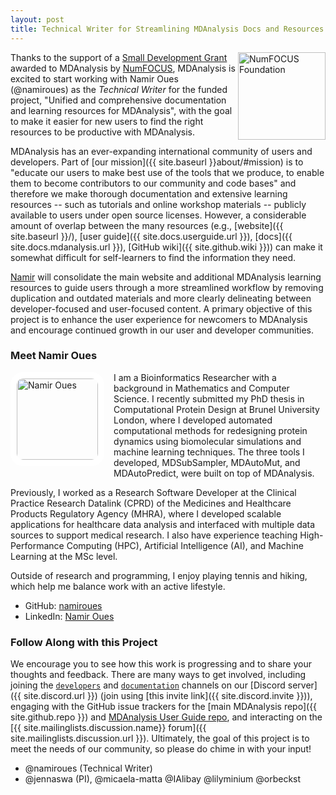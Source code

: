 ```yaml
---
layout: post
title: Technical Writer for Streamlining MDAnalysis Docs and Resources
---
```

<img
src="{{site.images}}/numfocus.png"
title="NumFOCUS Foundation" alt="NumFOCUS Foundation"
style="float: right; width: 10em;" />

Thanks to the support of a [Small Development Grant](https://numfocus.org/programs/small-development-grants) awarded to MDAnalysis by [NumFOCUS](https://numfocus.org/), MDAnalysis is excited to start working with Namir Oues (@namiroues) as the *Technical Writer* for the funded project, "Unified and comprehensive documentation and learning resources for MDAnalysis", with the goal to make it easier for new users to find the right resources to be productive with MDAnalysis.

MDAnalysis has an ever-expanding international community of users and developers. Part of [our mission]({{ site.baseurl }}about/#mission) is to "educate our users to make best use of the tools that we produce, to enable them to become contributors to our community and code bases" and therefore we make thorough documentation and extensive learning resources -- such as tutorials and online workshop materials -- publicly available to users under open source licenses. However, a considerable amount of overlap between the many resources (e.g., [website]({{ site.baseurl }}/), [user guide]({{ site.docs.userguide.url }}), [docs]({{ site.docs.mdanalysis.url }}), [GitHub wiki]({{ site.github.wiki }})) can make it somewhat difficult for self-learners to find the information they need.

[Namir](#meet-namir-oues) will consolidate the main website and additional MDAnalysis learning resources to guide users through a more streamlined workflow by removing duplication and outdated materials and more clearly delineating between developer-focused and user-focused content. A primary objective of this project is to enhance the user experience for newcomers to MDAnalysis and encourage continued growth in our user and developer communities.

### Meet Namir Oues

<img
src="{{site.images}}/namir-oues.png"
title="Namir Oues" alt="Namir Oues"
style="float: left; width: 130px; height: auto; border-radius: 20px; border: 10px solid white; margin-right: 15px; margin-bottom: 5px;" />

I am a Bioinformatics Researcher with a background in Mathematics and Computer Science. I recently submitted my PhD thesis in Computational Protein Design at Brunel University London, where I developed automated computational methods for redesigning protein dynamics using biomolecular simulations and machine learning techniques. The three tools I developed, MDSubSampler, MDAutoMut, and MDAutoPredict, were built on top of MDAnalysis. 

Previously, I worked as a Research Software Developer at the Clinical Practice Research Datalink (CPRD) of the Medicines and Healthcare Products Regulatory Agency (MHRA), where I developed scalable applications for healthcare data analysis and interfaced with multiple data sources to support medical research. I also have experience teaching High-Performance Computing (HPC), Artificial Intelligence (AI), and Machine Learning at the MSc level.

Outside of research and programming, I enjoy playing tennis and hiking, which help me balance work with an active lifestyle.

- GitHub: [namiroues](https://github.com/namiroues)
- LinkedIn: [Namir Oues](https://www.linkedin.com/in/namir-oues/)

### Follow Along with this Project

We encourage you to see how this work is progressing and to share your thoughts and feedback. There are many ways to get involved, including joining the [`developers`](https://discord.com/channels/807348386012987462/808088023957897258) and [`documentation`](https://discord.com/channels/807348386012987462/1021430544543785021) channels on our [Discord server]({{ site.discord.url }}) (join using [this invite link]({{ site.discord.invite }})), engaging with the GitHub issue trackers for the [main MDAnalysis repo]({{ site.github.repo }}) and [MDAnalysis User Guide repo](https://github.com/MDAnalysis/UserGuide), and interacting on the [{{ site.mailinglists.discussion.name}} forum]({{ site.mailinglists.discussion.url }}). Ultimately, the goal of this project is to meet the needs of our community, so please do chime in with your input!

- @namiroues (Technical Writer)
- @jennaswa (PI), @micaela-matta @IAlibay @lilyminium @orbeckst 
